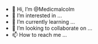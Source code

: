 - 👋 Hi, I’m @Medicmalcolm
- 👀 I’m interested in ...
- 🌱 I’m currently learning ...
- 💞️ I’m looking to collaborate on ...
- 📫 How to reach me ...

<!---
Medicmalcolm/Medicmalcolm is a ✨ special ✨ repository because its `README.md` (this file) appears on your GitHub profile.
You can click the Preview link to take a look at your changes.
--->
